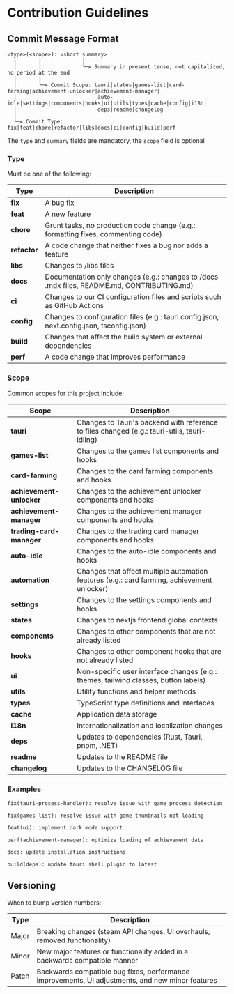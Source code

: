 # Contribution Guidelines

## Commit Message Format

```
<type>(<scope>): <short summary>
  │       │             │
  │       │             └─⫸ Summary in present tense, not capitalized, no period at the end
  │       │
  │       └─⫸ Commit Scope: tauri|states|games-list|card-farming|achievement-unlocker|achievement-manager|
  │                          auto-idle|settings|components|hooks|ui|utils|types|cache|config|i18n|
  │                          deps|readme|changelog                         
  │
  └─⫸ Commit Type: fix|feat|chore|refactor|libs|docs|ci|config|build|perf
```
The `type` and `summary` fields are mandatory, the `scope` field is optional

### Type
Must be one of the following:

| Type         | Description                                                                                |
| ------------ | ------------------------------------------------------------------------------------------ |
| **fix**      | A bug fix                                                                                  |
| **feat**     | A new feature                                                                              |
| **chore**    | Grunt tasks, no production code change (e.g.: formatting fixes, commenting code)           |
| **refactor** | A code change that neither fixes a bug nor adds a feature                                  |
| **libs**     | Changes to /libs files                                                                     |
| **docs**     | Documentation only changes (e.g.: changes to /docs .mdx files, README.md, CONTRIBUTING.md) |
| **ci**       | Changes to our CI configuration files and scripts such as GitHub Actions                   |
| **config**   | Changes to configuration files (e.g.: tauri.config.json, next.config.json, tsconfig.json)  |
| **build**    | Changes that affect the build system or external dependencies                              |
| **perf**     | A code change that improves performance                                                    |

### Scope
Common scopes for this project include:

| Scope                    | Description                                                                                  |
| ------------------------ | -------------------------------------------------------------------------------------------- |
| **tauri**                | Changes to Tauri's backend with reference to files changed (e.g.: tauri-utils, tauri-idling) |
| **games-list**           | Changes to the games list components and hooks                                               |
| **card-farming**         | Changes to the card farming components and hooks                                             |
| **achievement-unlocker** | Changes to the achievement unlocker components and hooks                                     |
| **achievement-manager**  | Changes to the achievement manager components and hooks                                      |
| **trading-card-manager** | Changes to the trading card manager components and hooks                                     |
| **auto-idle**            | Changes to the auto-idle components and hooks                                                |
| **automation**           | Changes that affect multiple automation features (e.g.: card farming, achievement unlocker)  |
| **settings**             | Changes to the settings components and hooks                                                 |
| **states**               | Changes to nextjs frontend global contexts                                                   |
| **components**           | Changes to other components that are not already listed                                      |
| **hooks**                | Changes to other component hooks that are not already listed                                 |
| **ui**                   | Non-specific user interface changes (e.g.: themes, tailwind classes, button labels)          |
| **utils**                | Utility functions and helper methods                                                         |
| **types**                | TypeScript type definitions and interfaces                                                   |
| **cache**                | Application data storage                                                                     |
| **i18n**                 | Internationalization and localization changes                                                |
| **deps**                 | Updates to dependencies (Rust, Tauri, pnpm, .NET)                                            |
| **readme**               | Updates to the README file                                                                   |
| **changelog**            | Updates to the CHANGELOG file                                                                |

### Examples
```
fix(tauri-process-handler): resolve issue with game process detection

fix(games-list): resolve issue with game thumbnails not loading

feat(ui): implement dark mode support

perf(achievement-manager): optimize loading of achievement data

docs: update installation instructions

build(deps): update tauri shell plugin to latest
```

## Versioning
When to bump version numbers:

| Type  | Description                                                                                      |
| ----- | ------------------------------------------------------------------------------------------------ |
| Major | Breaking changes (steam API changes, UI overhauls, removed functionality)                        |
| Minor | New major features or functionality added in a backwards compatible manner                       |
| Patch | Backwards compatible bug fixes, performance improvements, UI adjustments, and new minor features |
